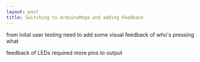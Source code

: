 ```yaml
---
layout: post
title: Switching to ArduinoMega and adding Feedback 
---
```


from inital user testing need to add some visual feedback of who's pressing what 

feedback of LEDs required more pins to output 
